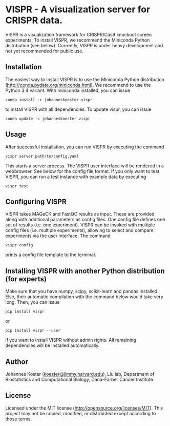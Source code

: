VISPR - A visualization server for CRISPR data.
===============================================

VISPR is a visualization framework for CRISPR/Cas9 knockout screen experiments.
To install VISPR, we recommend the Miniconda Python distribution (see below).
Currently, VISPR is under heavy development and not yet recommended for public
use.

Installation
------------

The easiest way to install VISPR is to use the Miniconda Python distribution (http://conda.pydata.org/miniconda.html). 
We recommend to use the Python 3.4 variant.
With miniconda installed, you can issue

    conda install -c johanneskoester vispr

to install VISPR with all dependencies.
To update vispr, you can issue

    conda update -c johanneskoester vispr

Usage
-----

After successful installation, you can run VISPR by executing the command

    vispr server path/to/config.yaml

This starts a server process. The VISPR user interface will be rendered in a webbrowser.
See below for the config file format.
If you only want to test VISPR, you can run a test instance with example
data by executing

    vispr test


Configuring VISPR
-----------------

VISPR takes MAGeCK and FastQC results as input. These are provided along with additional parameters as config files. One config file defines one set of results (i.e. one experiment).
VISPR can be invoked with multiple config files (i.e. multiple experiments), allowing to select and compare experiments via the user interface.
The command

    vispr config

prints a config file template to the terminal.


Installing VISPR with another Python distribution (for experts)
---------------------------------------------------------------

Make sure that you have numpy, scipy, scikit-learn and pandas installed.
Else, their automatic compilation with the command below would take very long.
Then, you can issue

    pip install vispr

or

    pip install vispr --user

if you want to install VISPR without admin rights.
All remaining dependencies will be installed automatically.

Author
------

Johannes Köster (koester@jimmy.harvard.edu),
Liu lab,
Department of Biostatistics and Computational Biology,
Dana-Farber Cancer Institute

License
-------

Licensed under the MIT license (http://opensource.org/licenses/MIT). This project may not be copied, modified, or distributed except according to those terms.